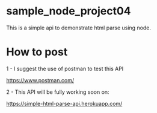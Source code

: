 # sample_node_project04
This is a simple api to demonstrate html parse using node.

# How to post

1 - I suggest the use of postman to test this API

https://www.postman.com/

2 - This API will be fully working soon on:

https://simple-html-parse-api.herokuapp.com/
